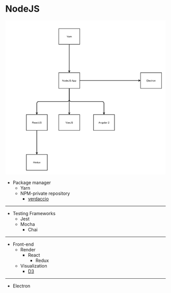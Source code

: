 # NodeJS

![NodeJS](./NodeJS.png)

+ Package manager
  + Yarn
  + NPM-private repository
    + [verdaccio](https://github.com/verdaccio/verdaccio)

---

+ Testing Frameworks
  + Jest
  + Mocha
    + Chai

----

+ Front-end
  + Render
    + React
      + Redux
  + Visualization
    + [D3](https://d3js.org/)

---

+ Electron
